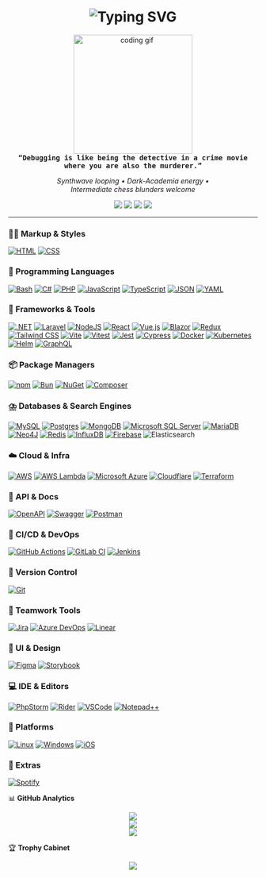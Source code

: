 <!-- ─── 𝙍𝙀𝙏𝙍𝙊 𝘾𝙊𝘿𝙀 𝘿𝙊𝙅𝙊 ─────────────────────────────────────────── -->
<h1 align="center">
  <img src="https://readme-typing-svg.herokuapp.com?font=Fira+Code&weight=500&size=28&pause=1000&center=true&vCenter=true&width=435&height=45&lines=%F0%9F%91%BE+90s+Coding+Vibe;Software+Engineer+%E2%80%A2+Educator+%E2%80%A2" alt="Typing SVG" />
</h1>

<p align="center">
  <img src="https://i.giphy.com/ENY5vJgJPEfG3Ym14H.webp" width="240" alt="coding gif"/>
  <br/>
  <samp><b>“Debugging is like being the detective in a crime movie<br/>where you are also the murderer.”</b></samp>
</p>

<p align="center">
  <em>Synthwave looping • Dark-Academia energy •<br/>Intermediate chess blunders welcome</em>
</p>

<!-- ─── 𝙎𝙊𝘾𝙄𝘼𝙇 𝙇𝙄𝙉𝙆𝙎 ─────────────────────────────────────────── -->
<p align="center">
  <a href="mailto:davidcoimbradev@gmail.com"><img src="https://img.shields.io/badge/Email-D14836?logo=gmail&logoColor=white" /></a>
  <a href="https://linkedin.com/in/davidcoimbradev"><img src="https://img.shields.io/badge/LinkedIn-%230077B5?logo=linkedin&logoColor=white" /></a>
  <a href="https://instagram.com/90s-coding-vibe"><img src="https://img.shields.io/badge/Instagram-%23E4405F?logo=instagram&logoColor=white" /></a>
  <a href="https://youtube.com/@90s-coding-vibe"><img src="https://img.shields.io/badge/YouTube-%23FF0000?logo=youtube&logoColor=white" /></a>
</p>

---

<!-- ─── 𝙏𝙀𝘾𝙃 𝙎𝙏𝘼𝘾𝙆 ─────────────────────────────────────────── -->

### 🧑‍💻 Markup & Styles
[![HTML](https://img.shields.io/badge/HTML-%23E34F26.svg?logo=html5&logoColor=white)](#)
[![CSS](https://img.shields.io/badge/CSS-639?logo=css&logoColor=fff)](#)

### 🧠 Programming Languages
[![Bash](https://img.shields.io/badge/Bash-4EAA25?logo=gnubash&logoColor=fff)](#)
[![C#](https://custom-icon-badges.demolab.com/badge/C%23-%23239120.svg?logo=cshrp&logoColor=white)](#)
[![PHP](https://img.shields.io/badge/php-%23777BB4.svg?&logo=php&logoColor=white)](#)
[![JavaScript](https://img.shields.io/badge/JavaScript-F7DF1E?logo=javascript&logoColor=000)](#)
[![TypeScript](https://img.shields.io/badge/TypeScript-3178C6?logo=typescript&logoColor=fff)](#)
[![JSON](https://img.shields.io/badge/JSON-000?logo=json&logoColor=fff)](#)
[![YAML](https://img.shields.io/badge/YAML-CB171E?logo=yaml&logoColor=fff)](#)

### 🧰 Frameworks & Tools
[![.NET](https://img.shields.io/badge/.NET-512BD4?logo=dotnet&logoColor=fff)](#)
[![Laravel](https://img.shields.io/badge/Laravel-%23FF2D20.svg?logo=laravel&logoColor=white)](#)
[![NodeJS](https://img.shields.io/badge/Node.js-6DA55F?logo=node.js&logoColor=white)](#)
[![React](https://img.shields.io/badge/React-%2320232a.svg?logo=react&logoColor=%2361DAFB)](#)
[![Vue.js](https://img.shields.io/badge/Vue.js-4FC08D?logo=vuedotjs&logoColor=fff)](#)
[![Blazor](https://img.shields.io/badge/Blazor-512BD4?logo=blazor&logoColor=fff)](#)
[![Redux](https://img.shields.io/badge/Redux-764ABC?logo=redux&logoColor=fff)](#)
[![Tailwind CSS](https://img.shields.io/badge/Tailwind%20CSS-%2338B2AC.svg?logo=tailwind-css&logoColor=white)](#)
[![Vite](https://img.shields.io/badge/Vite-646CFF?logo=vite&logoColor=fff)](#)
[![Vitest](https://img.shields.io/badge/Vitest-6E9F18?logo=vitest&logoColor=fff)](#)
[![Jest](https://img.shields.io/badge/Jest-C21325?logo=jest&logoColor=fff)](#)
[![Cypress](https://img.shields.io/badge/Cypress-69D3A7?logo=cypress&logoColor=fff)](#)
[![Docker](https://img.shields.io/badge/Docker-2496ED?logo=docker&logoColor=fff)](#)
[![Kubernetes](https://img.shields.io/badge/Kubernetes-326CE5?logo=kubernetes&logoColor=fff)](#)
[![Helm](https://img.shields.io/badge/Helm-0F1689?logo=helm&logoColor=fff)](#)
[![GraphQL](https://img.shields.io/badge/GraphQL-E10098?logo=graphql&logoColor=fff)](#)

### 📦 Package Managers
[![npm](https://img.shields.io/badge/npm-CB3837?logo=npm&logoColor=fff)](#)
[![Bun](https://img.shields.io/badge/Bun-000?logo=bun&logoColor=fff)](#)
[![NuGet](https://img.shields.io/badge/NuGet-004880?logo=nuget&logoColor=fff)](#)
[![Composer](https://img.shields.io/badge/Composer-885630?logo=composer&logoColor=fff)](#)

### ⛈️ Databases & Search Engines
[![MySQL](https://img.shields.io/badge/MySQL-4479A1?logo=mysql&logoColor=fff)](#)
[![Postgres](https://img.shields.io/badge/Postgres-%23316192.svg?logo=postgresql&logoColor=white)](#)
[![MongoDB](https://img.shields.io/badge/MongoDB-%234ea94b.svg?logo=mongodb&logoColor=white)](#)
[![Microsoft SQL Server](https://custom-icon-badges.demolab.com/badge/Microsoft%20SQL%20Server-CC2927?logo=mssqlserver-white&logoColor=white)](#)
[![MariaDB](https://img.shields.io/badge/MariaDB-003545?logo=mariadb&logoColor=white)](#)
[![Neo4J](https://img.shields.io/badge/Neo4j-008CC1?logo=neo4j&logoColor=white)](#)
[![Redis](https://img.shields.io/badge/Redis-%23DD0031.svg?logo=redis&logoColor=white)](#)
[![InfluxDB](https://img.shields.io/badge/InfluxDB-22ADF6?logo=influxdb&logoColor=fff)](#)
[![Firebase](https://img.shields.io/badge/Firebase-039BE5?logo=Firebase&logoColor=white)](#)
![Elasticsearch](https://img.shields.io/badge/elasticsearch-%230377CC.svg?style=for-the-badge&logo=elasticsearch&logoColor=white)

### ☁️ Cloud & Infra
[![AWS](https://custom-icon-badges.demolab.com/badge/AWS-%23FF9900.svg?logo=aws&logoColor=white)](#)
[![AWS Lambda](https://custom-icon-badges.demolab.com/badge/AWS%20Lambda-%23FF9900.svg?logo=aws-lambda&logoColor=white)](#)
[![Microsoft Azure](https://custom-icon-badges.demolab.com/badge/Microsoft%20Azure-0089D6?logo=msazure&logoColor=white)](#)
[![Cloudflare](https://img.shields.io/badge/Cloudflare-F38020?logo=Cloudflare&logoColor=white)](#)
[![Terraform](https://img.shields.io/badge/Terraform-844FBA?logo=terraform&logoColor=fff)](#)

### 🔌 API & Docs
[![OpenAPI](https://img.shields.io/badge/OpenAPI-6BA539?logo=openapiinitiative&logoColor=white)](#)
[![Swagger](https://img.shields.io/badge/Swagger-85EA2D?logo=insomnia&logoColor=000)](#)
[![Postman](https://img.shields.io/badge/Postman-FF6C37?logo=postman&logoColor=white)](#)

### 🔎 CI/CD & DevOps
[![GitHub Actions](https://img.shields.io/badge/GitHub_Actions-2088FF?logo=github-actions&logoColor=white)](#)
[![GitLab CI](https://img.shields.io/badge/GitLab%20CI-FC6D26?logo=gitlab&logoColor=fff)](#)
[![Jenkins](https://img.shields.io/badge/Jenkins-D24939?logo=jenkins&logoColor=white)](#)

### 🔖 Version Control
[![Git](https://img.shields.io/badge/Git-F05032?logo=git&logoColor=fff)](#)

### 🤝 Teamwork Tools
[![Jira](https://img.shields.io/badge/Jira-0052CC?logo=jira&logoColor=fff)](#)
[![Azure DevOps](https://custom-icon-badges.demolab.com/badge/Azure%20DevOps-0078D7?logo=azure-devops-white&logoColor=fff)](#)
[![Linear](https://img.shields.io/badge/Linear-5E6AD2?logo=linear&logoColor=fff)](#)

### 🎨 UI & Design
[![Figma](https://img.shields.io/badge/Figma-F24E1E?logo=figma&logoColor=white)](#)
[![Storybook](https://img.shields.io/badge/Storybook-FF4785?logo=storybook&logoColor=fff)](#)

### 💻 IDE & Editors
[![PhpStorm](https://img.shields.io/badge/PhpStorm-000?logo=phpstorm&logoColor=fff)](#)
[![Rider](https://img.shields.io/badge/Rider-000?logo=rider&logoColor=fff)](#)
[![VSCode](https://custom-icon-badges.demolab.com/badge/Visual%20Studio%20Code-0078d7.svg?logo=vsc&logoColor=white)](#)
[![Notepad++](https://img.shields.io/badge/Notepad++-90E59A.svg?&logo=notepad%2b%2b&logoColor=black)](#)

### 🧠 Platforms
[![Linux](https://img.shields.io/badge/Linux-FCC624?logo=linux&logoColor=black)](#)
[![Windows](https://custom-icon-badges.demolab.com/badge/Windows-0078D6?logo=windows11&logoColor=white)](#)
[![iOS](https://img.shields.io/badge/iOS-000000?&logo=apple&logoColor=white)](#)

### 🎵 Extras
[![Spotify](https://img.shields.io/badge/Spotify-1ED760?logo=spotify&logoColor=white)](#)

<!-- ─── 𝙂𝙄𝙏𝙃𝙐𝘽 𝙎𝙏𝘼𝙏𝙎 ─────────────────────────────────────────── -->

📊 **GitHub Analytics**
<p align="center">
  <img src="https://github-readme-stats.vercel.app/api?username=90s-coding-vibe&theme=radical&hide_border=true&show_icons=true&custom_title=Code+%E2%9C%A8+Commits" />
  <br/>
  <img src="https://streak-stats.demolab.com?user=90s-coding-vibe&theme=radical&border_radius=4" />
  <br/>
  <img src="https://github-readme-stats.vercel.app/api/top-langs/?username=90s-coding-vibe&layout=compact&theme=radical&hide_border=true" />
</p>

<!-- ─── 𝙏𝙍𝙊𝙋𝙃𝙄𝙀𝙎 ─────────────────────────────────────────── -->

🏆 **Trophy Cabinet**
<p align="center">
  <img src="https://github-profile-trophy.vercel.app/?username=90s-coding-vibe&theme=onedark&no-frame=true&margin-w=8" />
</p>
